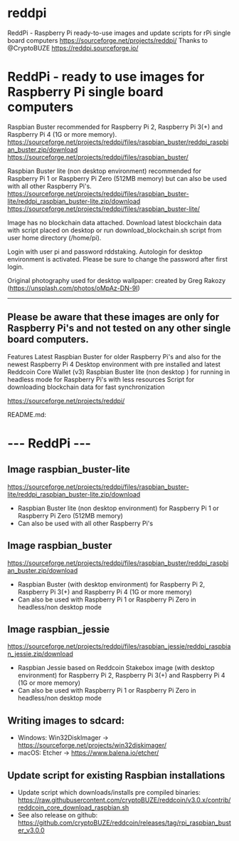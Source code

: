 # reddpi
ReddPi - Raspberry Pi ready-to-use images and update scripts for rPi single board computers
https://sourceforge.net/projects/reddpi/ Thanks to @CryptoBUZE
https://reddpi.sourceforge.io/

ReddPi - ready to use images for Raspberry Pi single board computers
=======================
Raspbian Buster recommended for Raspberry Pi 2, Raspberry Pi 3(+) and Raspberry Pi 4 (1G or more memory).
https://sourceforge.net/projects/reddpi/files/raspbian_buster/reddpi_raspbian_buster.zip/download
https://sourceforge.net/projects/reddpi/files/raspbian_buster/

Raspbian Buster lite (non desktop environment) recommended for Raspberry Pi 1 or Raspberry Pi Zero (512MB memory) but can also be used with all other Raspberry Pi's.
https://sourceforge.net/projects/reddpi/files/raspbian_buster-lite/reddpi_raspbian_buster-lite.zip/download
https://sourceforge.net/projects/reddpi/files/raspbian_buster-lite/

Image has no blockchain data attached. Download latest blockchain data with script placed on desktop or run download_blockchain.sh script from user home directory (/home/pi).

Login with user pi and password rddstaking. Autologin for desktop environment is activated. Please be sure to change the password after first login.

Original photography used for desktop wallpaper: created by Greg Rakozy (https://unsplash.com/photos/oMpAz-DN-9I)

----------------------------
Please be aware that these images are only for Raspberry Pi's and not tested on any other single board computers.
----------------------------

Features
Latest Raspbian Buster for older Raspberry Pi's and also for the newest Raspberry Pi 4
Desktop environment with pre installed and latest Reddcoin Core Wallet (v3)
Raspbian Buster lite (non desktop ) for running in headless mode for Raspberry Pi's with less resources
Script for downloading blockchain data for fast synchronization

https://sourceforge.net/projects/reddpi/

README.md:
# --- ReddPi ---

## Image raspbian_buster-lite
https://sourceforge.net/projects/reddpi/files/raspbian_buster-lite/reddpi_raspbian_buster-lite.zip/download
* Raspbian Buster lite (non desktop environment) for Raspberry Pi 1 or Raspberry Pi Zero (512MB memory)
* Can also be used with all other Raspberry Pi's

## Image raspbian_buster
https://sourceforge.net/projects/reddpi/files/raspbian_buster/reddpi_raspbian_buster.zip/download
* Raspbian Buster (with desktop environment) for Raspberry Pi 2, Raspberry Pi 3(+) and Raspberry Pi 4 (1G or more memory)
* Can also be used with Raspberry Pi 1 or Raspberry Pi Zero in headless/non desktop mode

## Image raspbian_jessie
https://sourceforge.net/projects/reddpi/files/raspbian_jessie/reddpi_raspbian_jessie.zip/download
* Raspbian Jessie based on Reddcoin Stakebox image (with desktop environment) for Raspberry Pi 2, Raspberry Pi 3(+) and Raspberry Pi 4 (1G or more memory)
* Can also be used with Raspberry Pi 1 or Raspberry Pi Zero in headless/non desktop mode

## Writing images to sdcard:
* Windows: Win32DiskImager -> https://sourceforge.net/projects/win32diskimager/
* macOS: Etcher -> https://www.balena.io/etcher/

## Update script for existing Raspbian installations
* Update script which downloads/installs pre compiled binaries: https://raw.githubusercontent.com/cryptoBUZE/reddcoin/v3.0.x/contrib/reddcoin_core_download_raspbian.sh
* See also release on github: https://github.com/cryptoBUZE/reddcoin/releases/tag/rpi_raspbian_buster_v3.0.0
